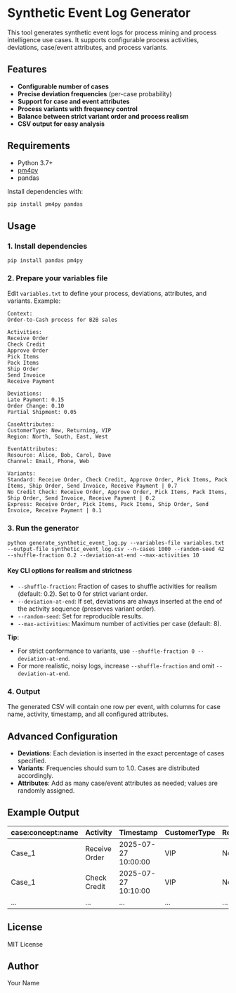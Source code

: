 # Synthetic Event Log Generator

This tool generates synthetic event logs for process mining and process intelligence use cases. It supports configurable process activities, deviations, case/event attributes, and process variants.

## Features
- **Configurable number of cases**
- **Precise deviation frequencies** (per-case probability)
- **Support for case and event attributes**
- **Process variants with frequency control**
- **Balance between strict variant order and process realism**
- **CSV output for easy analysis**

## Requirements
- Python 3.7+
- [pm4py](https://pypi.org/project/pm4py/)
- pandas

Install dependencies with:
```bash
pip install pm4py pandas
```

## Usage

### 1. Install dependencies

```
pip install pandas pm4py
```

### 2. Prepare your variables file

Edit `variables.txt` to define your process, deviations, attributes, and variants. Example:

```
Context:
Order-to-Cash process for B2B sales

Activities:
Receive Order
Check Credit
Approve Order
Pick Items
Pack Items
Ship Order
Send Invoice
Receive Payment

Deviations:
Late Payment: 0.15
Order Change: 0.10
Partial Shipment: 0.05

CaseAttributes:
CustomerType: New, Returning, VIP
Region: North, South, East, West

EventAttributes:
Resource: Alice, Bob, Carol, Dave
Channel: Email, Phone, Web

Variants:
Standard: Receive Order, Check Credit, Approve Order, Pick Items, Pack Items, Ship Order, Send Invoice, Receive Payment | 0.7
No Credit Check: Receive Order, Approve Order, Pick Items, Pack Items, Ship Order, Send Invoice, Receive Payment | 0.2
Express: Receive Order, Pick Items, Pack Items, Ship Order, Send Invoice, Receive Payment | 0.1
```

### 3. Run the generator

```
python generate_synthetic_event_log.py --variables-file variables.txt --output-file synthetic_event_log.csv --n-cases 1000 --random-seed 42 --shuffle-fraction 0.2 --deviation-at-end --max-activities 10
```

#### Key CLI options for realism and strictness
- `--shuffle-fraction`: Fraction of cases to shuffle activities for realism (default: 0.2). Set to 0 for strict variant order.
- `--deviation-at-end`: If set, deviations are always inserted at the end of the activity sequence (preserves variant order).
- `--random-seed`: Set for reproducible results.
- `--max-activities`: Maximum number of activities per case (default: 8).

**Tip:**
- For strict conformance to variants, use `--shuffle-fraction 0 --deviation-at-end`.
- For more realistic, noisy logs, increase `--shuffle-fraction` and omit `--deviation-at-end`.

### 4. Output

The generated CSV will contain one row per event, with columns for case name, activity, timestamp, and all configured attributes.

## Advanced Configuration
- **Deviations**: Each deviation is inserted in the exact percentage of cases specified.
- **Variants**: Frequencies should sum to 1.0. Cases are distributed accordingly.
- **Attributes**: Add as many case/event attributes as needed; values are randomly assigned.

## Example Output
| case:concept:name | Activity      | Timestamp           | CustomerType | Region | Resource | Channel |
|-------------------|--------------|---------------------|--------------|--------|----------|---------|
| Case_1            | Receive Order| 2025-07-27 10:00:00 | VIP          | North  | Alice    | Email   |
| Case_1            | Check Credit | 2025-07-27 10:10:00 | VIP          | North  | Bob      | Phone   |
| ...               | ...          | ...                 | ...          | ...    | ...      | ...     |

## License
MIT License

## Author
Your Name
